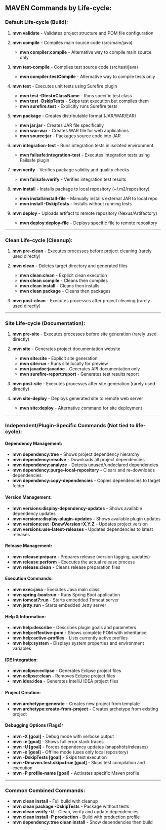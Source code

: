## MAVEN Commands by Life-cycle:

### Default Life-cycle (Build):

1. **mvn validate** - Validates project structure and POM file configuration

2. **mvn compile** - Compiles main source code (src/main/java)
   - **mvn compiler:compile** - Alternative way to compile main source only

3. **mvn test-compile** - Compiles test source code (src/test/java)
   - **mvn compiler:testCompile** - Alternative way to compile tests only

4. **mvn test** - Executes unit tests using Surefire plugin
   - **mvn test -Dtest=ClassName** - Runs specific test class
   - **mvn test -DskipTests** - Skips test execution but compiles them
   - **mvn surefire:test** - Explicitly runs Surefire tests

5. **mvn package** - Creates distributable format (JAR/WAR/EAR)
   - **mvn jar:jar** - Creates JAR file specifically
   - **mvn war:war** - Creates WAR file for web applications
   - **mvn source:jar** - Packages source code into JAR

6. **mvn integration-test** - Runs integration tests in isolated environment
   - **mvn failsafe:integration-test** - Executes integration tests using Failsafe plugin

7. **mvn verify** - Verifies package validity and quality checks
   - **mvn failsafe:verify** - Verifies integration test results

8. **mvn install** - Installs package to local repository (~/.m2/repository)
   - **mvn install:install-file** - Manually installs external JAR to local repo
   - **mvn install -DskipTests** - Installs without running tests

9. **mvn deploy** - Uploads artifact to remote repository (Nexus/Artifactory)
   - **mvn deploy:deploy-file** - Deploys specific file to remote repository

---

### Clean Life-cycle (Cleanup):

1. **mvn pre-clean** - Executes processes before project cleaning (rarely used directly)

2. **mvn clean** - Deletes target directory and generated files
   - **mvn clean:clean** - Explicit clean execution
   - **mvn clean compile** - Cleans then compiles
   - **mvn clean install** - Cleans then installs
   - **mvn clean package** - Cleans then packages

3. **mvn post-clean** - Executes processes after project cleaning (rarely used directly)

---

### Site Life-cycle (Documentation):

1. **mvn pre-site** - Executes processes before site generation (rarely used directly)

2. **mvn site** - Generates project documentation website
   - **mvn site:site** - Explicit site generation
   - **mvn site:run** - Runs site locally for preview
   - **mvn javadoc:javadoc** - Generates API documentation only
   - **mvn surefire-report:report** - Generates test results report

3. **mvn post-site** - Executes processes after site generation (rarely used directly)

4. **mvn site-deploy** - Deploys generated site to remote web server
   - **mvn site:deploy** - Alternative command for site deployment

---

### Independent/Plugin-Specific Commands (Not tied to life-cycle):

#### Dependency Management:
- **mvn dependency:tree** - Shows project dependency hierarchy
- **mvn dependency:resolve** - Downloads all project dependencies
- **mvn dependency:analyze** - Detects unused/undeclared dependencies
- **mvn dependency:purge-local-repository** - Clears and re-downloads dependencies
- **mvn dependency:copy-dependencies** - Copies dependencies to target folder

#### Version Management:
- **mvn versions:display-dependency-updates** - Shows available dependency updates
- **mvn versions:display-plugin-updates** - Shows available plugin updates
- **mvn versions:set -DnewVersion=X.Y.Z** - Updates project version
- **mvn versions:use-latest-releases** - Updates dependencies to latest releases

#### Release Management:
- **mvn release:prepare** - Prepares release (version tagging, updates)
- **mvn release:perform** - Executes the actual release process
- **mvn release:clean** - Cleans release preparation files

#### Execution Commands:
- **mvn exec:java** - Executes Java main class
- **mvn spring-boot:run** - Runs Spring Boot application
- **mvn tomcat7:run** - Starts embedded Tomcat server
- **mvn jetty:run** - Starts embedded Jetty server

#### Help & Information:
- **mvn help:describe** - Describes plugin goals and parameters
- **mvn help:effective-pom** - Shows complete POM with inheritance
- **mvn help:active-profiles** - Lists currently active profiles
- **mvn help:system** - Displays system properties and environment variables

#### IDE Integration:
- **mvn eclipse:eclipse** - Generates Eclipse project files
- **mvn eclipse:clean** - Removes Eclipse project files
- **mvn idea:idea** - Generates IntelliJ IDEA project files

#### Project Creation:
- **mvn archetype:generate** - Creates new project from template
- **mvn archetype:create-from-project** - Creates archetype from existing project

#### Debugging Options (Flags):
- **mvn -X [goal]** - Debug mode with verbose output
- **mvn -e [goal]** - Shows full error stack traces
- **mvn -U [goal]** - Forces dependency updates (snapshots/releases)
- **mvn -o [goal]** - Offline mode (uses only local repository)
- **mvn -DskipTests [goal]** - Skips test execution
- **mvn -Dmaven.test.skip=true [goal]** - Skips test compilation and execution
- **mvn -P profile-name [goal]** - Activates specific Maven profile

---

### Common Combined Commands:

- **mvn clean install** - Full build with cleanup
- **mvn clean package -DskipTests** - Package without tests
- **mvn clean verify -U** - Clean, verify and update dependencies
- **mvn clean install -P production** - Build with production profile
- **mvn dependency:tree clean install** - Show dependencies then build